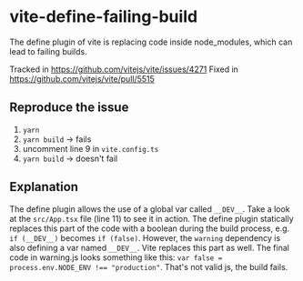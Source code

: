 # vite-define-failing-build

The define plugin of vite is replacing code inside node_modules, which can lead to failing builds.

Tracked in https://github.com/vitejs/vite/issues/4271
Fixed in https://github.com/vitejs/vite/pull/5515

## Reproduce the issue

1. `yarn`
1. `yarn build` -> fails
1. uncomment line 9 in `vite.config.ts`
1. `yarn build` -> doesn't fail

## Explanation

The define plugin allows the use of a global var called `__DEV__`. Take a look at the `src/App.tsx` file (line 11) to see it in action. The define plugin statically replaces this part of the code with a boolean during the build process, e.g. `if (__DEV__)` becomes `if (false)`. However, the `warning` dependency is also defining a var named `__DEV__`. Vite replaces this part as well. The final code in warning.js looks something like this: `var false = process.env.NODE_ENV !== "production"`. That's not valid js, the build fails.


